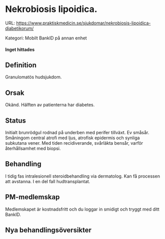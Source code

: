 # Nekrobiosis lipoidica.

URL: https://www.praktiskmedicin.se/sjukdomar/nekrobiosis-lipoidica-diabetikorum/



Kategori: Mobilt BankID på annan enhet

#### Inget hittades

## Definition

Granulomatös hudsjukdom.

## Orsak

Okänd. Hälften av patienterna har diabetes.

## Status

Initialt brunrödgul rodnad på underben med perifer tillväxt. Ev småsår. Småningom central atrofi med ljus, atrofisk epidermis och synliga subkutana vener. Med tiden recidiverande, svårläkta bensår, varför återhållsamhet med biopsi.

## Behandling

I tidig fas intralesionell steroidbehandling via dermatolog. Kan få processen att avstanna. I en del fall hudtransplantat.

## PM-medlemskap

Medlemskapet är kostnadsfritt och du loggar in smidigt och tryggt med ditt BankID.

## Nya behandlingsöversikter

